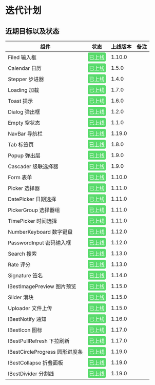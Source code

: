 # 迭代计划

## 近期目标以及状态

| 组件                           | 状态                                                                                       | 上线版本 | 备注 |
| ------------------------------ | ------------------------------------------------------------------------------------------ | -------- | ---- |
| Filed 输入框                   | <div style="padding:2px 4px;background:#58DB6B;color:#fff;border-radius:4px;">已上线</div> | 1.10.0   |      |
| Calendar 日历                  | <div style="padding:2px 4px;background:#58DB6B;color:#fff;border-radius:4px;">已上线</div> | 1.5.0    |      |
| Stepper 步进器                 | <div style="padding:2px 4px;background:#58DB6B;color:#fff;border-radius:4px;">已上线</div> | 1.4.0    |      |
| Loading 加载                   | <div style="padding:2px 4px;background:#58DB6B;color:#fff;border-radius:4px;">已上线</div> | 1.7.0    |      |
| Toast 提示                     | <div style="padding:2px 4px;background:#58DB6B;color:#fff;border-radius:4px;">已上线</div> | 1.6.0    |      |
| Dialog 弹出框                  | <div style="padding:2px 4px;background:#58DB6B;color:#fff;border-radius:4px;">已上线</div> | 1.2.0    |      |
| Empty 空状态                   | <div style="padding:2px 4px;background:#58DB6B;color:#fff;border-radius:4px;">已上线</div> | 1.1.0    |      |
| NavBar 导航栏                  | <div style="padding:2px 4px;background:#58DB6B;color:#fff;border-radius:4px;">已上线</div> | 1.19.0   |      |
| Tab 标签页                     | <div style="padding:2px 4px;background:#58DB6B;color:#fff;border-radius:4px;">已上线</div> | 1.8.0    |      |
| Popup 弹出层                   | <div style="padding:2px 4px;background:#58DB6B;color:#fff;border-radius:4px;">已上线</div> | 1.9.0    |      |
| Cascader 级联选择器            | <div style="padding:2px 4px;background:#58DB6B;color:#fff;border-radius:4px;">已上线</div> | 1.9.0    |      |
| Form 表单                      | <div style="padding:2px 4px;background:#58DB6B;color:#fff;border-radius:4px;">已上线</div> | 1.10.0   |      |
| Picker 选择器                  | <div style="padding:2px 4px;background:#58DB6B;color:#fff;border-radius:4px;">已上线</div> | 1.11.0   |      |
| DatePicker 日期选择            | <div style="padding:2px 4px;background:#58DB6B;color:#fff;border-radius:4px;">已上线</div> | 1.11.0   |      |
| PickerGroup 选择器组           | <div style="padding:2px 4px;background:#58DB6B;color:#fff;border-radius:4px;">已上线</div> | 1.11.0   |      |
| TimePicker 时间选择            | <div style="padding:2px 4px;background:#58DB6B;color:#fff;border-radius:4px;">已上线</div> | 1.11.0   |      |
| NumberKeyboard 数字键盘        | <div style="padding:2px 4px;background:#58DB6B;color:#fff;border-radius:4px;">已上线</div> | 1.12.0   |      |
| PasswordInput 密码输入框       | <div style="padding:2px 4px;background:#58DB6B;color:#fff;border-radius:4px;">已上线</div> | 1.12.0   |      |
| Search 搜索                    | <div style="padding:2px 4px;background:#58DB6B;color:#fff;border-radius:4px;">已上线</div> | 1.13.0   |      |
| Rate 评分                      | <div style="padding:2px 4px;background:#58DB6B;color:#fff;border-radius:4px;">已上线</div> | 1.13.0   |      |
| Signature 签名                 | <div style="padding:2px 4px;background:#58DB6B;color:#fff;border-radius:4px;">已上线</div> | 1.14.0   |      |
| IBestImagePreview 图片预览     | <div style="padding:2px 4px;background:#58DB6B;color:#fff;border-radius:4px;">已上线</div> | 1.15.0   |      |
| Slider 滑块                    | <div style="padding:2px 4px;background:#58DB6B;color:#fff;border-radius:4px;">已上线</div> | 1.15.0   |      |
| Uploader 文件上传              | <div style="padding:2px 4px;background:#58DB6B;color:#fff;border-radius:4px;">已上线</div> | 1.15.0   |      |
| IBestNotify 通知               | <div style="padding:2px 4px;background:#58DB6B;color:#fff;border-radius:4px;">已上线</div> | 1.16.0   |      |
| IBestIcon 图标                 | <div style="padding:2px 4px;background:#58DB6B;color:#fff;border-radius:4px;">已上线</div> | 1.17.0   |      |
| IBestPullRefresh 下拉刷新      | <div style="padding:2px 4px;background:#58DB6B;color:#fff;border-radius:4px;">已上线</div> | 1.17.0   |      |
| IBestCircleProgress 圆形进度条 | <div style="padding:2px 4px;background:#58DB6B;color:#fff;border-radius:4px;">已上线</div> | 1.19.0   |      |
| IBestCollapse 折叠面板         | <div style="padding:2px 4px;background:#58DB6B;color:#fff;border-radius:4px;">已上线</div> | 1.19.0   |      |
| IBestDivider 分割线            | <div style="padding:2px 4px;background:#58DB6B;color:#fff;border-radius:4px;">已上线</div> | 1.19.0   |      |
